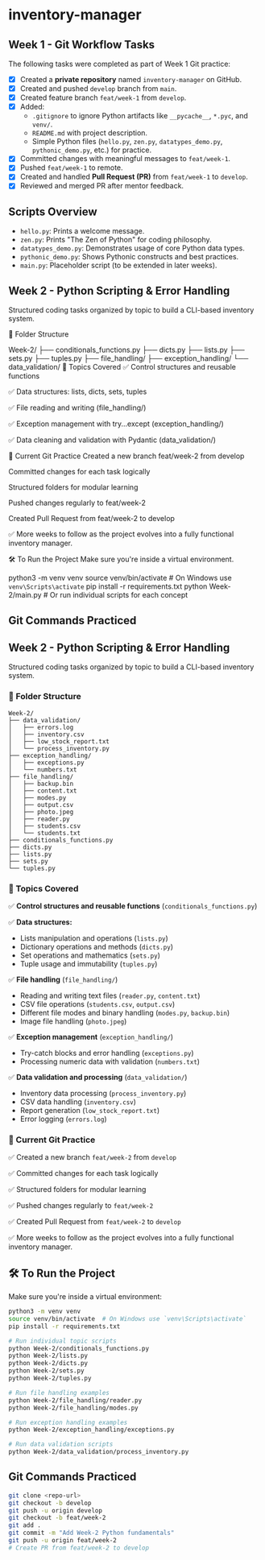 # inventory-manager

## Week 1 - Git Workflow Tasks

The following tasks were completed as part of Week 1 Git practice:

- [x] Created a **private repository** named `inventory-manager` on GitHub.
- [x] Created and pushed `develop` branch from `main`.
- [x] Created feature branch `feat/week-1` from `develop`.
- [x] Added:
  - `.gitignore` to ignore Python artifacts like `__pycache__`, `*.pyc`, and `venv/`.
  - `README.md` with project description.
  - Simple Python files (`hello.py`, `zen.py`, `datatypes_demo.py`, `pythonic_demo.py`, etc.) for practice.
- [x] Committed changes with meaningful messages to `feat/week-1`.
- [x] Pushed `feat/week-1` to remote.
- [x] Created and handled **Pull Request (PR)** from `feat/week-1` to `develop`.
- [x] Reviewed and merged PR after mentor feedback.

## Scripts Overview

- `hello.py`: Prints a welcome message.
- `zen.py`: Prints "The Zen of Python" for coding philosophy.
- `datatypes_demo.py`: Demonstrates usage of core Python data types.
- `pythonic_demo.py`: Shows Pythonic constructs and best practices.
- `main.py`: Placeholder script (to be extended in later weeks).

## Week 2 - Python Scripting & Error Handling
Structured coding tasks organized by topic to build a CLI-based inventory system.

📁 Folder Structure

Week-2/
├── conditionals_functions.py
├── dicts.py
├── lists.py
├── sets.py
├── tuples.py
├── file_handling/
├── exception_handling/
└── data_validation/
📌 Topics Covered
✅ Control structures and reusable functions

✅ Data structures: lists, dicts, sets, tuples

✅ File reading and writing (file_handling/)

✅ Exception management with try...except (exception_handling/)

✅ Data cleaning and validation with Pydantic (data_validation/)

🧪 Current Git Practice
 Created a new branch feat/week-2 from develop

 Committed changes for each task logically

 Structured folders for modular learning

 Pushed changes regularly to feat/week-2

 Created Pull Request from feat/week-2 to develop

✅ More weeks to follow as the project evolves into a fully functional inventory manager.

🛠️ To Run the Project
Make sure you're inside a virtual environment.

python3 -m venv venv
source venv/bin/activate  # On Windows use `venv\Scripts\activate`
pip install -r requirements.txt
python Week-2/main.py     # Or run individual scripts for each concept


##  Git Commands Practiced

## Week 2 - Python Scripting & Error Handling

Structured coding tasks organized by topic to build a CLI-based inventory system.

### 📁 Folder Structure

```
Week-2/
├── data_validation/
│   ├── errors.log
│   ├── inventory.csv
│   ├── low_stock_report.txt
│   └── process_inventory.py
├── exception_handling/
│   ├── exceptions.py
│   └── numbers.txt
├── file_handling/
│   ├── backup.bin
│   ├── content.txt
│   ├── modes.py
│   ├── output.csv
│   ├── photo.jpeg
│   ├── reader.py
│   ├── students.csv
│   └── students.txt
├── conditionals_functions.py
├── dicts.py
├── lists.py
├── sets.py
└── tuples.py
```

### 📌 Topics Covered

✅ **Control structures and reusable functions** (`conditionals_functions.py`)

✅ **Data structures:**
- Lists manipulation and operations (`lists.py`)
- Dictionary operations and methods (`dicts.py`) 
- Set operations and mathematics (`sets.py`)
- Tuple usage and immutability (`tuples.py`)

✅ **File handling** (`file_handling/`)
- Reading and writing text files (`reader.py`, `content.txt`)
- CSV file operations (`students.csv`, `output.csv`)
- Different file modes and binary handling (`modes.py`, `backup.bin`)
- Image file handling (`photo.jpeg`)

✅ **Exception management** (`exception_handling/`)
- Try-catch blocks and error handling (`exceptions.py`)
- Processing numeric data with validation (`numbers.txt`)

✅ **Data validation and processing** (`data_validation/`)
- Inventory data processing (`process_inventory.py`)
- CSV data handling (`inventory.csv`)
- Report generation (`low_stock_report.txt`)
- Error logging (`errors.log`)

### 🧪 Current Git Practice

✅ Created a new branch `feat/week-2` from `develop`

✅ Committed changes for each task logically

✅ Structured folders for modular learning

✅ Pushed changes regularly to `feat/week-2`

✅ Created Pull Request from `feat/week-2` to `develop`

✅ More weeks to follow as the project evolves into a fully functional inventory manager.

## 🛠️ To Run the Project

Make sure you're inside a virtual environment:

```bash
python3 -m venv venv
source venv/bin/activate  # On Windows use `venv\Scripts\activate`
pip install -r requirements.txt

# Run individual topic scripts
python Week-2/conditionals_functions.py
python Week-2/lists.py
python Week-2/dicts.py
python Week-2/sets.py
python Week-2/tuples.py

# Run file handling examples
python Week-2/file_handling/reader.py
python Week-2/file_handling/modes.py

# Run exception handling examples
python Week-2/exception_handling/exceptions.py

# Run data validation scripts
python Week-2/data_validation/process_inventory.py
```

## Git Commands Practiced

```bash
git clone <repo-url>
git checkout -b develop
git push -u origin develop
git checkout -b feat/week-2
git add .
git commit -m "Add Week-2 Python fundamentals"
git push -u origin feat/week-2
# Create PR from feat/week-2 to develop
```